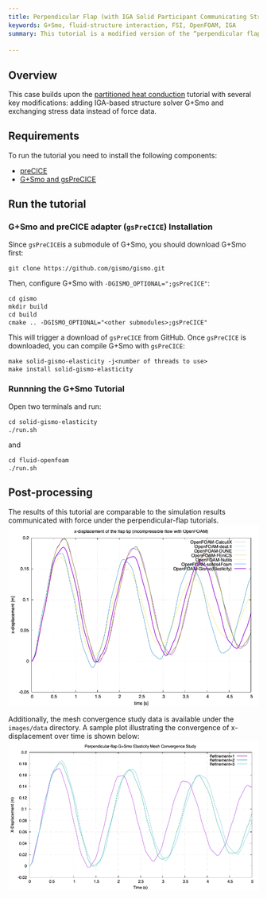 ```yaml
---
title: Perpendicular Flap (with IGA Solid Participant Communicating Stress Data)
keywords: G+Smo, fluid-structure interaction, FSI, OpenFOAM, IGA  
summary: This tutorial is a modified version of the “perpendicular flap” tutorial using stresses instead of forces.  

---
```



## Overview

This case builds upon the [partitioned heat conduction](https://precice.org/tutorials-partitioned-heat-conduction.html) tutorial with several key modifications: adding IGA-based structure solver G+Smo and exchanging stress data instead of force data.

## Requirements

To run the tutorial you need to install the following components:
- [preCICE](https://precice.org/quickstart.html)
- [G+Smo and gsPreCICE](https://github.com/gismo/gismo)

## Run the tutorial

### G+Smo and preCICE adapter (`gsPreCICE`) Installation
Since `gsPreCICE`is a submodule of G+Smo, you should download G+Smo first:

```
git clone https://github.com/gismo/gismo.git
```

Then, configure G+Smo with `-DGISMO_OPTIONAL=";gsPreCICE"`:

```
cd gismo
mkdir build
cd build
cmake .. -DGISMO_OPTIONAL="<other submodules>;gsPreCICE"
```

This will trigger a download of `gsPreCICE` from GitHub. Once `gsPreCICE` is downloaded, you can compile G+Smo with `gsPreCICE`:

```
make solid-gismo-elasticity -j<number of threads to use>
make install solid-gismo-elasticity 
```


### Runnning the G+Smo Tutorial 

Open two terminals and run:

```
cd solid-gismo-elasticity
./run.sh
```

and

```
cd fluid-openfoam
./run.sh
```

## Post-processing
The results of this tutorial are comparable to the simulation results communicated with force under the perpendicular-flap tutorials.
![G+Smo stress](images/tutorials-perpendicular-flap-displacement-openfoam-gismo-elasticity.png)

Additionally, the mesh convergence study data is available under the `images/data` directory. A sample plot illustrating the convergence of x-displacement over time is shown below:
![G+Smo converfence](images/x_displacement_vs_time.png)
